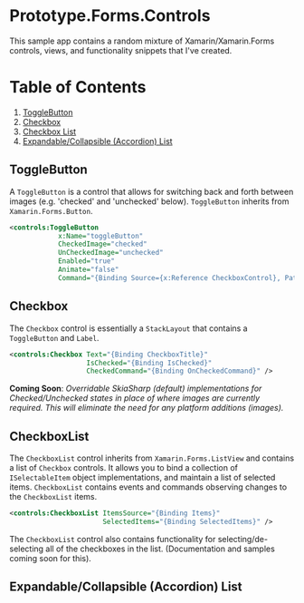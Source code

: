 # Prototype.Forms.Controls

This sample app contains a random mixture of Xamarin/Xamarin.Forms controls, views, and functionality snippets that I've created. 

# Table of Contents
1. [ToggleButton](#togglebutton)
2. [Checkbox](#checkbox)
3. [Checkbox List](#checkboxlist)
4. [Expandable/Collapsible (Accordion) List](#expandable-collapsible-list)


## ToggleButton <a name="togglebutton"></a>

A `ToggleButton` is a control that allows for switching back and forth between images (e.g. 'checked' and 'unchecked' below). `ToggleButton` inherits from `Xamarin.Forms.Button`.

```xml
<controls:ToggleButton 
            x:Name="toggleButton"
            CheckedImage="checked"
            UnCheckedImage="unchecked"
            Enabled="true"
            Animate="false"
            Command="{Binding Source={x:Reference CheckboxControl}, Path=CheckedCommand }" />
```

## Checkbox <a name="checkbox"></a>

The `Checkbox` control is essentially a `StackLayout` that contains a `ToggleButton` and `Label`.

```xml
<controls:Checkbox Text="{Binding CheckboxTitle}" 
                   IsChecked="{Binding IsChecked}" 
                   CheckedCommand="{Binding OnCheckedCommand}" />
```

**Coming Soon**: *Overridable SkiaSharp (default) implementations for Checked/Unchecked states in place of where images are currently required. This will eliminate the need for any platform additions (images).*

## CheckboxList <a name="checkboxlist"></a>

The `CheckboxList` control inherits from `Xamarin.Forms.ListView` and contains a list of `Checkbox` controls. It allows you to bind a collection of `ISelectableItem` object implementations, and maintain a list of selected items. `CheckboxList` contains events and commands observing changes to the `CheckboxList` items. 

```xml
<controls:CheckboxList ItemsSource="{Binding Items}" 
                       SelectedItems="{Binding SelectedItems}" />
```

The `CheckboxList` control also contains functionality for selecting/de-selecting all of the checkboxes in the list. (Documentation and samples coming soon for this).

## Expandable/Collapsible (Accordion) List <a name="expandable-collapsible-list"></a>
